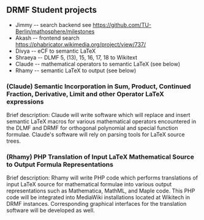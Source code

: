 ## DRMF Student projects

* Jimmy -- search backend see https://github.com/TU-Berlin/mathosphere/milestones
* Akash -- frontend search https://phabricator.wikimedia.org/project/view/737/
* Divya -- eCF to semantic LaTeX
* Shraeya -- DLMF 5, (13), 15, 16, 17, 18 to Wikitext
* Claude -- mathematical operators to semantic LaTeX (see below)
* Rhamy -- semantic LaTeX to output (see below)


### (Claude) Semantic Incorporation in Sum, Product, Continued Fraction, Derivative, Limit and other Operator LaTeX expressions 

Brief description: Claude will write software which will replace and 
insert semantic LaTeX macros for various mathematical operators 
encountered in the DLMF and DRMF for orthogonal polynomial and special 
function formulae. Claude's software will rely on parsing tools for 
LaTeX source trees. 

### (Rhamy) PHP Translation of Input LaTeX Mathematical Source to Output Formula Representations 

Brief description:  Rhamy will write PHP code which performs 
translations of input LaTeX source for mathematical formulae into 
various output representations such as Mathematica, MathML, and Maple 
code.  This PHP code will be integrated into MediaWiki installations 
located at Wikitech in DRMF instances. Corresponding graphical 
interfaces for the translation software will be developed as well.
